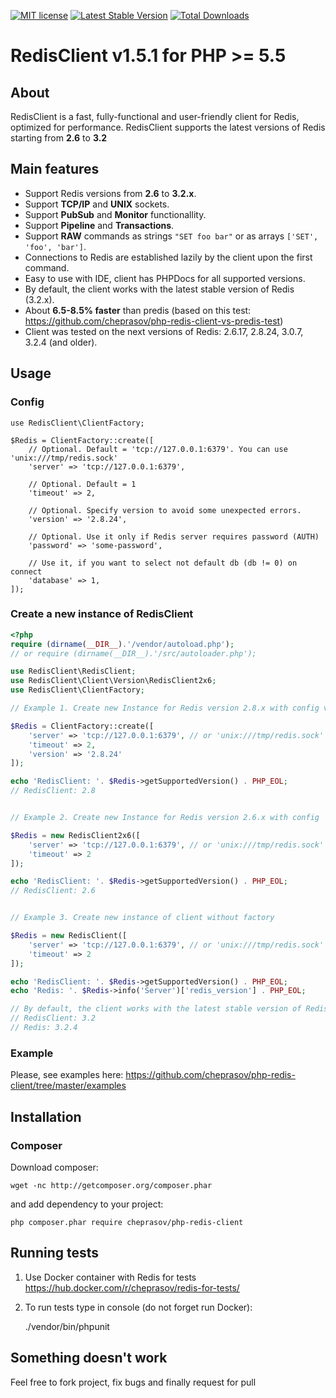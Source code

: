 [![MIT license](http://img.shields.io/badge/license-MIT-brightgreen.svg)](http://opensource.org/licenses/MIT)
[![Latest Stable Version](https://poser.pugx.org/cheprasov/php-redis-client/v/stable)](https://packagist.org/packages/cheprasov/php-redis-client)
[![Total Downloads](https://poser.pugx.org/cheprasov/php-redis-client/downloads)](https://packagist.org/packages/cheprasov/php-redis-client)
# RedisClient v1.5.1 for PHP >= 5.5

## About
RedisClient is a fast, fully-functional and user-friendly client for Redis, optimized for performance. RedisClient supports the latest versions of Redis starting from __2.6__ to __3.2__

## Main features
- Support Redis versions from __2.6__ to __3.2.x__.
- Support __TCP/IP__ and __UNIX__ sockets.
- Support __PubSub__ and __Monitor__ functionallity.
- Support __Pipeline__ and __Transactions__.
- Support __RAW__ commands as strings `"SET foo bar"` or as arrays `['SET', 'foo', 'bar']`.
- Connections to Redis are established lazily by the client upon the first command.
- Easy to use with IDE, client has PHPDocs for all supported versions.
- By default, the client works with the latest stable version of Redis (3.2.x).
- About **6.5-8.5% faster** than predis (based on this test: https://github.com/cheprasov/php-redis-client-vs-predis-test)
- Client was tested on the next versions of Redis: 2.6.17, 2.8.24, 3.0.7, 3.2.4 (and older).

## Usage

### Config

```
use RedisClient\ClientFactory;

$Redis = ClientFactory::create([
    // Optional. Default = 'tcp://127.0.0.1:6379'. You can use 'unix:///tmp/redis.sock'
    'server' => 'tcp://127.0.0.1:6379',

    // Optional. Default = 1
    'timeout' => 2,

    // Optional. Specify version to avoid some unexpected errors.
    'version' => '2.8.24',

    // Optional. Use it only if Redis server requires password (AUTH)
    'password' => 'some-password',

    // Use it, if you want to select not default db (db != 0) on connect
    'database' => 1,
]);
```

### Create a new instance of RedisClient
```php
<?php
require (dirname(__DIR__).'/vendor/autoload.php');
// or require (dirname(__DIR__).'/src/autoloader.php');

use RedisClient\RedisClient;
use RedisClient\Client\Version\RedisClient2x6;
use RedisClient\ClientFactory;

// Example 1. Create new Instance for Redis version 2.8.x with config via factory

$Redis = ClientFactory::create([
    'server' => 'tcp://127.0.0.1:6379', // or 'unix:///tmp/redis.sock'
    'timeout' => 2,
    'version' => '2.8.24'
]);

echo 'RedisClient: '. $Redis->getSupportedVersion() . PHP_EOL;
// RedisClient: 2.8


// Example 2. Create new Instance for Redis version 2.6.x with config

$Redis = new RedisClient2x6([
    'server' => 'tcp://127.0.0.1:6379', // or 'unix:///tmp/redis.sock'
    'timeout' => 2
]);

echo 'RedisClient: '. $Redis->getSupportedVersion() . PHP_EOL;
// RedisClient: 2.6


// Example 3. Create new instance of client without factory

$Redis = new RedisClient([
    'server' => 'tcp://127.0.0.1:6379', // or 'unix:///tmp/redis.sock'
    'timeout' => 2
]);

echo 'RedisClient: '. $Redis->getSupportedVersion() . PHP_EOL;
echo 'Redis: '. $Redis->info('Server')['redis_version'] . PHP_EOL;

// By default, the client works with the latest stable version of Redis.
// RedisClient: 3.2
// Redis: 3.2.4


```
### Example
Please, see examples here: https://github.com/cheprasov/php-redis-client/tree/master/examples


## Installation

### Composer

Download composer:

    wget -nc http://getcomposer.org/composer.phar

and add dependency to your project:

    php composer.phar require cheprasov/php-redis-client

## Running tests

1. Use Docker container with Redis for tests https://hub.docker.com/r/cheprasov/redis-for-tests/
2. To run tests type in console (do not forget run Docker):
    

    ./vendor/bin/phpunit


## Something doesn't work

Feel free to fork project, fix bugs and finally request for pull
